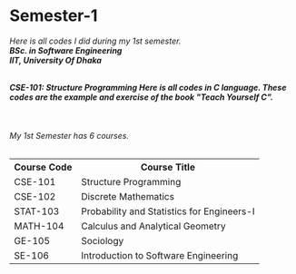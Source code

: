 # Semester-1
<i>Here is all codes I did during my 1st semester.<i><br><be>
<b>BSc. in Software Engineering</b><br>
<b>IIT, University Of Dhaka<b>
<br>
<br>
<be>

<p>
  <b>CSE-101: Structure Programming</b>
  Here is all codes in C language. These codes are the example and exercise of the book "Teach Yourself C".
</p>  

<br>
<p>
<h6>My 1st Semester has 6 courses.</h6>
<table>
  <tr>
    <th>Course Code</th>
    <th>Course Title</th>
  </tr>
  <tr>
    <td>CSE-101</td>
    <td>Structure Programming</td>
  </tr>
  <tr>
    <td>CSE-102</td>
    <td>Discrete Mathematics</td>
  </tr>
  <tr>
    <td>STAT-103</td>
    <td>Probability and Statistics for Engineers-I</td>
  </tr>
  <tr>
    <td>MATH-104</td>
    <td>Calculus and Analytical Geometry</td>
  </tr>
  <tr>
    <td>GE-105</td>
    <td>Sociology</td>
  </tr>
  <tr>
    <td>SE-106</td>
    <td>Introduction to Software Engineering</td>
  </tr>
</table>
  
</p>
